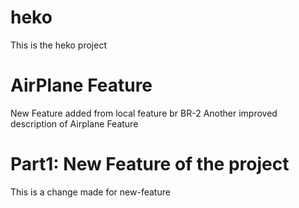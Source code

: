 # heko
This is the heko project

# AirPlane Feature 
New Feature added from local feature br BR-2
Another improved description of Airplane Feature

# Part1: New Feature of the project
This is a change made for new-feature 
